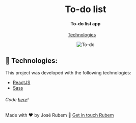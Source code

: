 <h1 align="center">
    To-do list
</h1>

<h4 align="center">
  To-do list app
</h4>

<p align="center">
  <a href="#rocket-technologies">Technologies</a>&nbsp;&nbsp;&nbsp;&nbsp;&nbsp;&nbsp;
</p>

<p align="center">
  <img alt="To-do" src="https://i.ibb.co/rxR8rSh/Screenshot-from-2021-03-21-22-08-45.png">
</p>

## :rocket: Technologies:

This project was developed with the following technologies:

- [ReactJS](https://reactjs.org/)
- [Sass](https://sass-lang.com/)

###### Code [here](https://github.com/Joserubemn31/tasks-list)!

Made with ♥ by José Rubem :wave: [Get in touch Rubem](https://www.linkedin.com/in/jos%C3%A9-rubem-314429168/)
